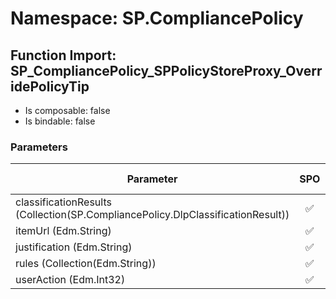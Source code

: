 # Namespace: SP.CompliancePolicy

## Function Import: SP_CompliancePolicy_SPPolicyStoreProxy_OverridePolicyTip

- Is composable: false
- Is bindable: false

### Parameters

Parameter | SPO | SP 2019 | SP 2016 | SP 2013
----------|:---:|:-------:|:-------:|:-------:
classificationResults (Collection(SP.CompliancePolicy.DlpClassificationResult)) | ✅ | ❌ | ❌ | ❌
itemUrl (Edm.String) | ✅ | ❌ | ❌ | ❌
justification (Edm.String) | ✅ | ❌ | ❌ | ❌
rules (Collection(Edm.String)) | ✅ | ❌ | ❌ | ❌
userAction (Edm.Int32) | ✅ | ❌ | ❌ | ❌
